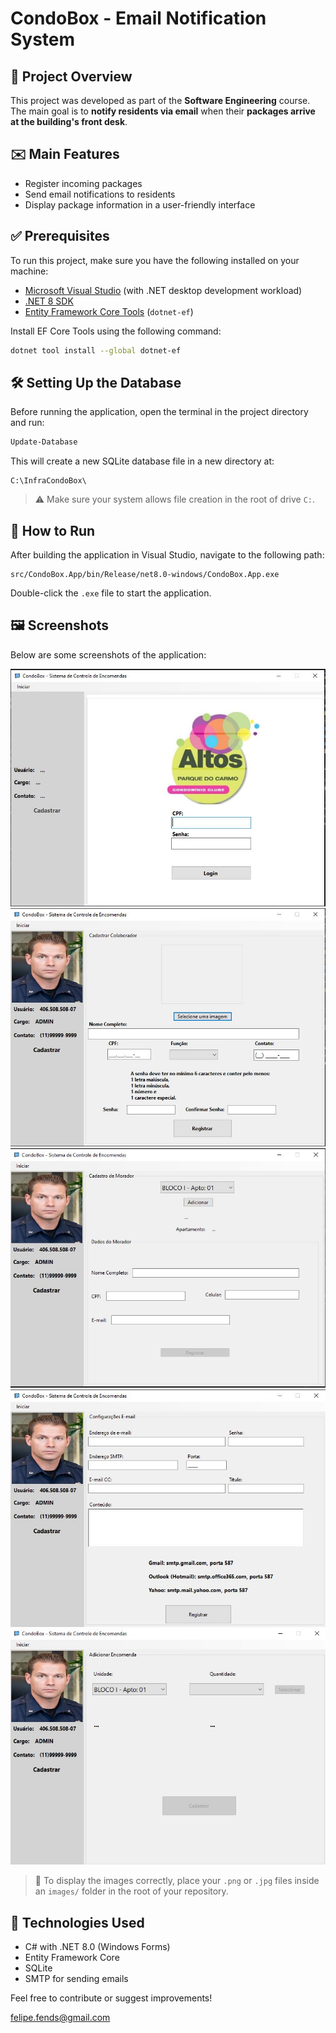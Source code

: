 # CondoBox - Email Notification System

## 📌 Project Overview

This project was developed as part of the **Software Engineering** course.  
The main goal is to **notify residents via email** when their **packages arrive at the building's front desk**.

## ✉️ Main Features

- Register incoming packages
- Send email notifications to residents
- Display package information in a user-friendly interface

## ✅ Prerequisites

To run this project, make sure you have the following installed on your machine:

- [Microsoft Visual Studio](https://visualstudio.microsoft.com/) (with .NET desktop development workload)
- [.NET 8 SDK](https://dotnet.microsoft.com/en-us/download/dotnet/8.0)
- [Entity Framework Core Tools](https://learn.microsoft.com/en-us/ef/core/cli/dotnet) (`dotnet-ef`)

Install EF Core Tools using the following command:

```bash
dotnet tool install --global dotnet-ef
```

## 🛠️ Setting Up the Database

Before running the application, open the terminal in the project directory and run:

```powershell
Update-Database
```

This will create a new SQLite database file in a new directory at:

```
C:\InfraCondoBox\
```

> ⚠️ Make sure your system allows file creation in the root of drive `C:`.

## 🚀 How to Run

After building the application in Visual Studio, navigate to the following path:

```
src/CondoBox.App/bin/Release/net8.0-windows/CondoBox.App.exe
```

Double-click the `.exe` file to start the application.

## 🖼️ Screenshots

Below are some screenshots of the application:

![Login screen](images/login.jpg)  
![Employee register screen](images/CadastroColaborador.JPG)  
![Resident register screen](images/CadastroMorador.JPG)
![E-mail register screen](images/CadastroEmail.JPG)
![Email notification screen](images/Envio.JPG)

> 📂 To display the images correctly, place your `.png` or `.jpg` files inside an `images/` folder in the root of your repository.

## 🧰 Technologies Used

- C# with .NET 8.0 (Windows Forms)
- Entity Framework Core
- SQLite
- SMTP for sending emails

Feel free to contribute or suggest improvements!

felipe.fends@gmail.com

